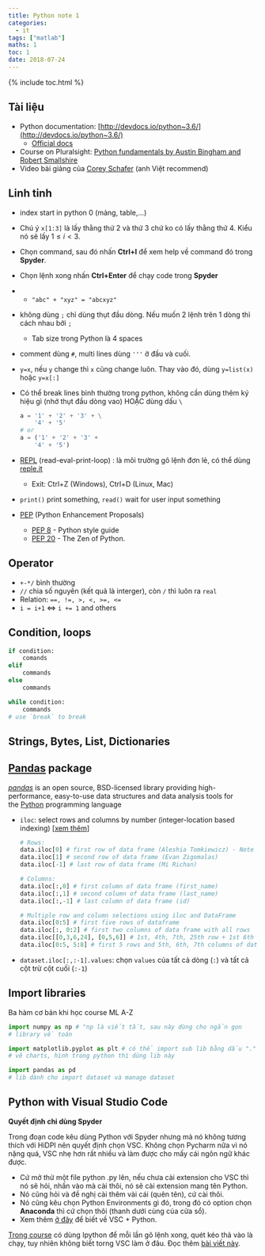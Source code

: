 ```yaml
---
title: Python note 1
categories:
  - it
tags: ["matlab"]
maths: 1
toc: 1
date: 2018-07-24
---
```


{% include toc.html %}

## Tài liệu

- Python documentation: [http://devdocs.io/python~3.6/](http://devdocs.io/python~3.6/)
  - [Official docs](https://docs.python.org/3/)
- Course on Pluralsight: [Python fundamentals by Austin Bingham and Robert Smallshire](https://app.pluralsight.com/library/courses/python-fundamentals/table-of-contents)
- Video bài giảng của [Corey Schafer](https://www.youtube.com/user/schafer5/playlists) (anh Việt recommend)

## Linh tinh

- index start in python 0 (mảng, table,...)

- Chú ý `x[1:3]` là lấy thằng thứ 2 và thứ 3 chứ ko có lấy thằng thứ 4. Kiểu nó sẽ lấy $1\le i < 3$.

- Chọn command, sau đó nhấn **Ctrl+I** để xem help về command đó trong **Spyder**.

- Chọn lệnh xong nhấn **Ctrl+Enter** để chạy code trong **Spyder**

- - `"abc" + "xyz" = "abcxyz"`

- không dùng `;` chỉ dùng thụt đầu dòng. Nếu muốn 2 lệnh trên 1 dòng thì cách nhau bởi `;`
  - Tab size trong Python là 4 spaces

- comment dùng `#`, multi lines dùng `'''` ở đầu và cuối.

- `y=x`, nếu `y` change thì `x` cũng change luôn. Thay vào đó, dùng `y=list(x)` hoặc `y=x[:]`

- Có thể break lines bình thường trong python, không cần dùng thêm ký hiệu gì (nhớ thụt đầu dòng vao) HOẶC dùng dấu `\`

  ~~~ python
  a = '1' + '2' + '3' + \
      '4' + '5'
  # or
  a = ('1' + '2' + '3' +
      '4' + '5')
  ~~~

- [REPL](https://en.wikipedia.org/wiki/Read%E2%80%93eval%E2%80%93print_loop) (read-eval-print-loop) : là môi trường gõ lệnh đơn lẻ, có thể dùng [reple.it](http://repl.it)

  - Exit: Ctrl+Z (Windows), Ctrl+D (Linux, Mac)

- `print()` print something, `read()` wait for user input something 

- [PEP](https://www.python.org/dev/peps/) (Python Enhancement Proposals)

  - [PEP 8](https://www.python.org/dev/peps/pep-0008/) - Python style guide
  - [PEP 20](https://www.python.org/dev/peps/pep-0020/) - The Zen of Python.

## Operator 

- `+-*/` bình thường
- `//` chia số nguyên (kết quả là interger), còn `/` thì luôn ra `real`
- Relation: `==, !=, >, <, >=, <=`
- `i = i+1` $\Leftrightarrow$ `i += 1` and others

## Condition, loops

``` python
if condition:
	comands
elif
	commands
else
	commands
```

``` python
while condition:
    commands
# use `break` to break
```

## Strings, Bytes, List, Dictionaries



## [Pandas](http://pandas.pydata.org/) package

*[pandas](https://pandas.pydata.org/)* is an open source, BSD-licensed library providing high-performance, easy-to-use data structures and data analysis tools for the [Python](https://www.python.org/) programming language

- `iloc`: select rows and columns by number (integer-location based indexing) [[xem thêm](https://www.shanelynn.ie/select-pandas-dataframe-rows-and-columns-using-iloc-loc-and-ix/)]
  ~~~ python
  # Rows:
  data.iloc[0] # first row of data frame (Aleshia Tomkiewicz) - Note a Series data type output.
  data.iloc[1] # second row of data frame (Evan Zigomalas)
  data.iloc[-1] # last row of data frame (Mi Richan)
  
  # Columns:
  data.iloc[:,0] # first column of data frame (first_name)
  data.iloc[:,1] # second column of data frame (last_name)
  data.iloc[:,-1] # last column of data frame (id)
  
  # Multiple row and column selections using iloc and DataFrame
  data.iloc[0:5] # first five rows of dataframe
  data.iloc[:, 0:2] # first two columns of data frame with all rows
  data.iloc[[0,3,6,24], [0,5,6]] # 1st, 4th, 7th, 25th row + 1st 6th 7th columns.
  data.iloc[0:5, 5:8] # first 5 rows and 5th, 6th, 7th columns of data frame (county -> phone1).
  ~~~
- `dataset.iloc[:,:-1].values`: chọn `values` của tất cả dòng (`:`) và tất cả cột trừ cột cuối (`:-1`)

## Import libraries

Ba hàm cơ bản khi học course ML A-Z

~~~ python
import numpy as np # "np là viết tắt, sau này dùng cho ngắn gọn
# library về toán

import matplotlib.pyplot as plt # có thể import sub lib bằng dấu "." như này
# vẽ charts, hình trong python thì dùng lib này

import pandas as pd
# lib dành cho import dataset và manage dataset
~~~

## Python with Visual Studio Code

**Quyết định chỉ dùng Spyder**

Trong đoạn code kêu dùng Python với Spyder nhưng mà nó không tương thích với HiDPI nên quyết định chọn VSC. Không chọn Pycharm nữa vì nó nặng quá, VSC nhẹ hơn rất nhiều và làm được cho mấy cái ngôn ngữ khác được.

- Cứ mở thử một file python .py lên, nếu chưa cài extension cho VSC thì nó sẽ hỏi, nhấn vào mà cài thôi, nó sẽ cài extension mang tên Python.
- Nó cũng hỏi và đề nghị cài thêm vài cái (quên tên), cứ cài thôi.
- Nó cũng kêu chọn Python Environments gì đó, trong đó có option chọn **Anaconda** thì cứ chọn thôi (thanh dưới cùng của cửa sổ).
- Xem thêm [ở đây](https://code.visualstudio.com/docs/languages/python) để biết về VSC + Python.

[Trong course](/machine-learning-1) có dùng Ipython để mỗi lần gõ lệnh xong, quét kéo thả vào là chạy, tuy nhiên không biết torng VSC làm ở đâu. Đọc thêm [bài viết này](https://donjayamanne.github.io/pythonVSCodeDocs/docs/jupyter_getting-started/).
